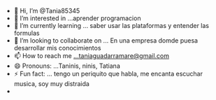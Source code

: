 - 👋 Hi, I’m @Tania85345
- 👀 I’m interested in ...aprender programacion 
- 🌱 I’m currently learning ... saber usar las plataformas y entender las formulas 
- 💞️ I’m looking to collaborate on ... En una empresa domde puesa desarrollar mis conocimientos 
- 📫 How to reach me ...taniaguadarramare@gmail.com
- 😄 Pronouns: ...Taninis, ninis, Tatiana 
- ⚡ Fun fact: ... tengo un periquito que habla, me encanta escuchar musica, soy muy distraida
- 

<!---
Tania85345/Tania85345 is a ✨ special ✨ repository because its `README.md` (this file) appears on your GitHub profile.
You can click the Preview link to take a look at your changes.
--->
